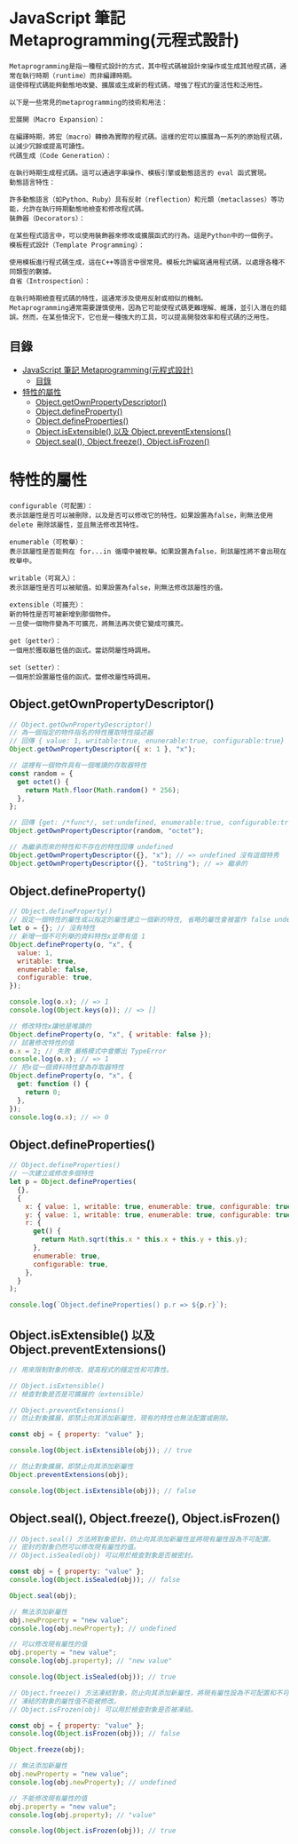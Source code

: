 # JavaScript 筆記 Metaprogramming(元程式設計)

```
Metaprogramming是指一種程式設計的方式，其中程式碼被設計來操作或生成其他程式碼，通常在執行時期（runtime）而非編譯時期。
這使得程式碼能夠動態地改變、擴展或生成新的程式碼，增強了程式的靈活性和泛用性。

以下是一些常見的metaprogramming的技術和用法：

宏展開（Macro Expansion）：

在編譯時期，將宏（macro）轉換為實際的程式碼。這樣的宏可以擴展為一系列的原始程式碼，以減少冗餘或提高可讀性。
代碼生成（Code Generation）：

在執行時期生成程式碼。這可以通過字串操作、模板引擎或動態語言的 eval 函式實現。
動態語言特性：

許多動態語言（如Python、Ruby）具有反射（reflection）和元類（metaclasses）等功能，允許在執行時期動態地檢查和修改程式碼。
裝飾器（Decorators）：

在某些程式語言中，可以使用裝飾器來修改或擴展函式的行為。這是Python中的一個例子。
模板程式設計（Template Programming）：

使用模板進行程式碼生成，這在C++等語言中很常見。模板允許編寫通用程式碼，以處理各種不同類型的數據。
自省（Introspection）：

在執行時期檢查程式碼的特性，這通常涉及使用反射或相似的機制。
Metaprogramming通常需要謹慎使用，因為它可能使程式碼更難理解、維護，並引入潛在的錯誤。然而，在某些情況下，它也是一種強大的工具，可以提高開發效率和程式碼的泛用性。
```

## 目錄

- [JavaScript 筆記 Metaprogramming(元程式設計)](#javascript-筆記-metaprogramming元程式設計)
	- [目錄](#目錄)
- [特性的屬性](#特性的屬性)
	- [Object.getOwnPropertyDescriptor()](#objectgetownpropertydescriptor)
	- [Object.defineProperty()](#objectdefineproperty)
	- [Object.defineProperties()](#objectdefineproperties)
	- [Object.isExtensible() 以及 Object.preventExtensions()](#objectisextensible-以及-objectpreventextensions)
	- [Object.seal(), Object.freeze(), Object.isFrozen()](#objectseal-objectfreeze-objectisfrozen)

# 特性的屬性

```
configurable（可配置）：
表示該屬性是否可以被刪除，以及是否可以修改它的特性。如果設置為false，則無法使用 delete 刪除該屬性，並且無法修改其特性。

enumerable（可枚舉）：
表示該屬性是否能夠在 for...in 循環中被枚舉。如果設置為false，則該屬性將不會出現在枚舉中。

writable（可寫入）：
表示該屬性是否可以被賦值。如果設置為false，則無法修改該屬性的值。

extensible（可擴充）：
新的特性是否可被新增到那個物件。
一旦使一個物件變為不可擴充，將無法再次使它變成可擴充。

get（getter）：
一個用於獲取屬性值的函式。當訪問屬性時調用。

set（setter）：
一個用於設置屬性值的函式。當修改屬性時調用。
```

## Object.getOwnPropertyDescriptor()

```JavaScript
// Object.getOwnPropertyDescriptor()
// 為一個指定的物件指名的特性獲取特性描述器
// 回傳 { value: 1, writable:true, enunerable:true, configurable:true}
Object.getOwnPropertyDescriptor({ x: 1 }, "x");

// 這裡有一個物件具有一個唯讀的存取器特性
const random = {
  get octet() {
    return Math.floor(Math.random() * 256);
  },
};

// 回傳 {get: /*func*/, set:undefined, enumerable:true, configurable:true}
Object.getOwnPropertyDescriptor(random, "octet");

// 為繼承而來的特性和不存在的特性回傳 undefined
Object.getOwnPropertyDescriptor({}, "x"); // => undefined 沒有這個特秀
Object.getOwnPropertyDescriptor({}, "toString"); // => 繼承的
```

## Object.defineProperty()

```JavaScript
// Object.defineProperty()
// 設定一個特性的屬性或以指定的屬性建立一個新的特性, 省略的屬性會被當作 false undefined
let o = {}; // 沒有特性
// 新增一個不可列舉的資料特性x並帶有值 1
Object.defineProperty(o, "x", {
  value: 1,
  writable: true,
  enumerable: false,
  configurable: true,
});

console.log(o.x); // => 1
console.log(Object.keys(o)); // => []

// 修改特性x讓他是唯讀的
Object.defineProperty(o, "x", { writable: false });
// 試著修改特性的值
o.x = 2; // 失敗 嚴格模式中會擲出 TypeError
console.log(o.x); // => 1
// 把x從一個資料特性變為存取器特性
Object.defineProperty(o, "x", {
  get: function () {
    return 0;
  },
});
console.log(o.x); // => 0
```

## Object.defineProperties()

```JavaScript
// Object.defineProperties()
// 一次建立或修改多個特性
let p = Object.defineProperties(
  {},
  {
    x: { value: 1, writable: true, enumerable: true, configurable: true },
    y: { value: 1, writable: true, enumerable: true, configurable: true },
    r: {
      get() {
        return Math.sqrt(this.x * this.x + this.y + this.y);
      },
      enumerable: true,
      configurable: true,
    },
  }
);

console.log(`Object.defineProperties() p.r => ${p.r}`);
```

## Object.isExtensible() 以及 Object.preventExtensions()

```JavaScript
// 用來限制對象的修改，提高程式的穩定性和可靠性。

// Object.isExtensible()
// 檢查對象是否是可擴展的（extensible）

// Object.preventExtensions()
// 防止對象擴展，即禁止向其添加新屬性，現有的特性也無法配置或刪除。

const obj = { property: "value" };

console.log(Object.isExtensible(obj)); // true

// 防止對象擴展，即禁止向其添加新屬性
Object.preventExtensions(obj);

console.log(Object.isExtensible(obj)); // false
```

## Object.seal(), Object.freeze(), Object.isFrozen()

```JavaScript
// Object.seal() 方法將對象密封，防止向其添加新屬性並將現有屬性設為不可配置。
// 密封的對象仍然可以修改現有屬性的值。
// Object.isSealed(obj) 可以用於檢查對象是否被密封。

const obj = { property: "value" };
console.log(Object.isSealed(obj)); // false

Object.seal(obj);

// 無法添加新屬性
obj.newProperty = "new value";
console.log(obj.newProperty); // undefined

// 可以修改現有屬性的值
obj.property = "new value";
console.log(obj.property); // "new value"

console.log(Object.isSealed(obj)); // true

// Object.freeze() 方法凍結對象，防止向其添加新屬性，將現有屬性設為不可配置和不可寫。
// 凍結的對象的屬性值不能被修改。
// Object.isFrozen(obj) 可以用於檢查對象是否被凍結。

const obj = { property: "value" };
console.log(Object.isFrozen(obj)); // false

Object.freeze(obj);

// 無法添加新屬性
obj.newProperty = "new value";
console.log(obj.newProperty); // undefined

// 不能修改現有屬性的值
obj.property = "new value";
console.log(obj.property); // "value"

console.log(Object.isFrozen(obj)); // true
```